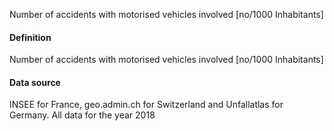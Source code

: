 Number of accidents with  motorised vehicles involved [no/1000 Inhabitants]
#### Definition
Number of accidents with  motorised vehicles involved [no/1000 Inhabitants]
#### Data source
INSEE for France, geo.admin.ch for Switzerland and Unfallatlas for Germany. All data for the year 2018